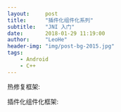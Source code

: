 ```yaml
---
layout:     post
title:      "插件化组件化系列"
subtitle:   "JNI 入门"
date:       2018-01-29 11:19:00
author:     "LeoHe"
header-img: "img/post-bg-2015.jpg"
tags:
    - Android
    - C++	
---
```




热修复框架:



插件化组件化框架:






